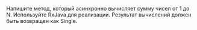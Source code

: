 Напишите метод, который асинхронно вычисляет сумму чисел от 1 до N. Используйте RxJava для реализации. Результат
вычислений должен быть возвращен как Single.